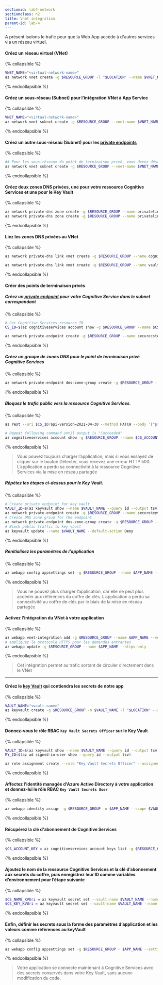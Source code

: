 ```yaml
---
sectionid: lab4-network
sectionclass: h2
title: Vnet integration
parent-id: lab-4
---
```



A présent isolons le trafic pour que la Web App accède à d'autres services via un réseau virtuel.

#### Créez un réseau virtuel (VNet)

{% collapsible %}

```bash
VNET_NAME="<virtual-network-name>"
az network vnet create -g $RESOURCE_GROUP -l "$LOCATION" --name $VNET_NAME --address-prefixes 10.0.0.0/16
```

{% endcollapsible %}

#### Créez un sous-réseau (Subnet) pour l’intégration VNet à App Service

{% collapsible %}

```bash
VNET_NAME="<virtual-network-name>"
az network vnet subnet create -g $RESOURCE_GROUP --vnet-name $VNET_NAME --name vnet-integration-subnet --address-prefixes 10.0.0.0/24 --delegations Microsoft.Web/serverfarms
```

{% endcollapsible %}

#### Créez un autre sous-réseau (Subnet) pour les [private endpoints](https://learn.microsoft.com/fr-fr/azure/private-link/private-endpoint-overview)

{% collapsible %}

```bash
## Pour les sous-réseaux du point de terminaison privé, vous devez désactiver les stratégies réseau des points de terminaison privés.
az network vnet subnet create -g $RESOURCE_GROUP --vnet-name $VNET_NAME --name private-endpoint-subnet --address-prefixes 10.0.1.0/24 --disable-private-endpoint-network-policies true
```

{% endcollapsible %}

#### Créez deux zones DNS privées, une pour votre ressource Cognitive Services et une pour le Key Vault

{% collapsible %}

```bash
az network private-dns zone create -g $RESOURCE_GROUP --name privatelink.cognitiveservices.azure.com
az network private-dns zone create -g $RESOURCE_GROUP --name privatelink.vaultcore.azure.net
```

{% endcollapsible %}

#### Liez les zones DNS privées au VNet

{% collapsible %}

```bash
az network private-dns link vnet create -g $RESOURCE_GROUP --name cognitiveservices-zonelink --zone-name privatelink.cognitiveservices.azure.com --virtual-network $VNET_NAME --registration-enabled False

az network private-dns link vnet create -g $RESOURCE_GROUP --name vaultcore-zonelink --zone-name privatelink.vaultcore.azure.net --virtual-network $VNET_NAME --registration-enabled False
```

{% endcollapsible %}

#### Créer des points de terminaison privés

##### Créez un [private endpoint](https://learn.microsoft.com/en-us/cli/azure/network/private-endpoint?view=azure-cli-latest) pour votre Cognitive Service dans le subnet correspondant

{% collapsible %}

```bash
# Get Cognitive Services resource ID
CS_ID=$(az cognitiveservices account show -g $RESOURCE_GROUP --name $CS_ACCOUNT_NAME --query id --output tsv)

az network private-endpoint create -g $RESOURCE_GROUP --name securecstext-pe -l "$LOCATION" --connection-name securecstext-pc --private-connection-resource-id $CS_ID --group-id account --vnet-name  $VNET_NAME --subnet private-endpoint-subnet
```

{% endcollapsible %}

##### Créez un groupe de zones DNS pour le point de terminaison privé Cognitive Services

{% collapsible %}

```bash
az network private-endpoint dns-zone-group create -g $RESOURCE_GROUP --endpoint-name securecstext-pe --name securecstext-zg --private-dns-zone privatelink.cognitiveservices.azure.com --zone-name privatelink.cognitiveservices.azure.com
```

{% endcollapsible %}

##### Bloquez le trafic public vers la ressource Cognitive Services.

{% collapsible %}

```bash
az rest --uri $CS_ID?api-version=2021-04-30 --method PATCH --body '{"properties":{"publicNetworkAccess":"Disabled"}}' --headers 'Content-Type=application/json'

# Repeat following command until output is "Succeeded"
az cognitiveservices account show -g $RESOURCE_GROUP --name $CS_ACCOUNT_NAME --query properties.provisioningState
```

{% endcollapsible %}

> Vous pouvez toujours charger l’application, mais si vous essayez de cliquer sur le bouton Détecter, vous recevez une erreur HTTP 500. L’application a perdu sa connectivité à la ressource Cognitive Services via la mise en réseau partagée

##### Répétez les étapes ci-dessus pour le Key Vault.

{% collapsible %}

```bash
# Create private endpoint for key vault
VAULT_ID=$(az keyvault show --name $VAULT_NAME --query id --output tsv)
az network private-endpoint create -g $RESOURCE_GROUP --name securekeyvault-pe -l "$LOCATION" --connection-name securekeyvault-pc --private-connection-resource-id $VAULT_ID --group-id vault --vnet-name $VNET_NAME --subnet private-endpoint-subnet
# Create DNS zone group for the endpoint
az network private-endpoint dns-zone-group create -g $RESOURCE_GROUP --endpoint-name securekeyvault-pe --name securekeyvault-zg --private-dns-zone privatelink.vaultcore.azure.net --zone-name privatelink.vaultcore.azure.net
# Block public traffic to key vault
az keyvault update --name $VAULT_NAME --default-action Deny
```

{% endcollapsible %}

##### Renitialisez les paramètres de l’application

{% collapsible %}

```bash
az webapp config appsettings set -g $RESOURCE_GROUP --name $APP_NAME --settings CS_ACCOUNT_NAME="@Microsoft.KeyVault(SecretUri=$CS_NAME_KVUri)" CS_ACCOUNT_KEY="@Microsoft.KeyVault(SecretUri=$CS_KEY_KVUri)"
```

{% endcollapsible %}

> Vous ne pouvez plus charger l’application, car elle ne peut plus accéder aux références du coffre de clés. L’application a perdu sa connectivité au coffre de clés par le biais de la mise en réseau partagée

#### Activez l’intégration du VNet à votre application

{% collapsible %}

```bash
az webapp vnet-integration add -g $RESOURCE_GROUP --name $APP_NAME --vnet $VNET_NAME --subnet vnet-integration-subnet
# appliquez le protocole HTTPS pour les demandes entrantes
az webapp update -g $RESOURCE_GROUP --name $APP_NAME --https-only
```

{% endcollapsible %}

> Cet intégration permet au trafic sortant de circuler directement dans le VNet

-------------------------------

#### Créez le [key Vault](https://learn.microsoft.com/en-us/azure/key-vault/general/quick-create-cli) qui contiendra les secrets de notre app

{% collapsible %}

```bash
VAULT_NAME="<vault-name>"
az keyvault create -g $RESOURCE_GROUP -n $VAULT_NAME -l "$LOCATION" --sku standard --enable-rbac-authorization
```

{% endcollapsible %}

#### Donnez-vous le rôle RBAC `Key Vault Secrets Officer` sur le Key Vault

{% collapsible %}

```bash
VAULT_ID=$(az keyvault show --name $VAULT_NAME --query id --output tsv)
MY_ID=$(az ad signed-in-user show --query id --output tsv)

az role assignment create --role "Key Vault Secrets Officer" --assignee-object-id $MY_ID --assignee-principal-type User --scope $VAULT_ID
```

{% endcollapsible %}

#### Affectez l’identité managée d'Azure Active Directory à votre application et donnez-lui le rôle RBAC `Key Vault Secrets User`

{% collapsible %}

```bash
az webapp identity assign -g $RESOURCE_GROUP -n $APP_NAME --scope $VAULT_ID --role  "Key Vault Secrets User"
```

{% endcollapsible %}

#### Récupérez la clé d'abonnement de Cognitive Services

{% collapsible %}

```bash
$CS_ACCOUNT_KEY = az cognitiveservices account keys list -g $RESOURCE_GROUP -n $CS_ACCOUNT_NAME --query key1 --output tsv
```

{% endcollapsible %}

#### Ajoutez le nom de la ressource Cognitive Services et la clé d’abonnement aux secrets du coffre, puis enregistrez leur ID comme variables d’environnement pour l’étape suivante

{% collapsible %}

```bash
$CS_NAME_KVUri = az keyvault secret set --vault-name $VAULT_NAME --name cs_name --value $CS_ACCOUNT_NAME --query id --output tsv
$CS_KEY_KVUri = az keyvault secret set --vault-name $VAULT_NAME --name cs_key --value $CS_ACCOUNT_KEY --query id --output tsv
```

{% endcollapsible %}

#### Enfin, définir les secrets sous la forme des paramètres d’application et les valeurs comme références  au keyVault

{% collapsible %}

```bash
az webapp config appsettings set -g $RESOURCE_GROUP - $APP_NAME --settings CS_ACCOUNT_NAME="@Microsoft.KeyVault(SecretUri=$CS_NAME_KVUri)" CS_ACCOUNT_KEY="@Microsoft.KeyVault(SecretUri=$CS_KEY_KVUri)"
```

{% endcollapsible %}

> Votre application se connecte maintenant à Cognitive Services avec des secrets conservés dans votre Key Vault, sans aucune modification du code.
